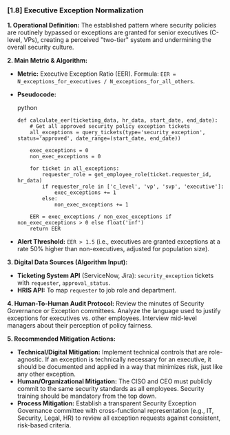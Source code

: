 ### **[1.8] Executive Exception Normalization**

**1. Operational Definition:**
The established pattern where security policies are routinely bypassed or exceptions are granted for senior executives (C-level, VPs), creating a perceived "two-tier" system and undermining the overall security culture.

**2. Main Metric & Algorithm:**

- **Metric:** Executive Exception Ratio (EER). Formula: `EER = N_exceptions_for_executives / N_exceptions_for_all_others`.

- **Pseudocode:**

  python

  ```
  def calculate_eer(ticketing_data, hr_data, start_date, end_date):
      # Get all approved security policy exception tickets
      all_exceptions = query_tickets(type='security_exception', status='approved', date_range=(start_date, end_date))
      
      exec_exceptions = 0
      non_exec_exceptions = 0
      
      for ticket in all_exceptions:
          requester_role = get_employee_role(ticket.requester_id, hr_data)
          if requester_role in ['c_level', 'vp', 'svp', 'executive']:
              exec_exceptions += 1
          else:
              non_exec_exceptions += 1
      
      EER = exec_exceptions / non_exec_exceptions if non_exec_exceptions > 0 else float('inf')
      return EER
  ```

  

- **Alert Threshold:** `EER > 1.5` (i.e., executives are granted exceptions at a rate 50% higher than non-executives, adjusted for population size).

**3. Digital Data Sources (Algorithm Input):**

- **Ticketing System API** (ServiceNow, Jira): `security_exception` tickets with `requester`, `approval_status`.
- **HRIS API:** To map `requester` to job role and department.

**4. Human-To-Human Audit Protocol:**
Review the minutes of Security Governance or Exception committees. Analyze the language used to justify exceptions for executives vs. other employees. Interview mid-level managers about their perception of policy fairness.

**5. Recommended Mitigation Actions:**

- **Technical/Digital Mitigation:** Implement technical controls that are role-agnostic. If an exception is technically necessary for an executive, it should be documented and applied in a way that minimizes risk, just like any other exception.
- **Human/Organizational Mitigation:** The CISO and CEO must publicly commit to the same security standards as all employees. Security training should be mandatory from the top down.
- **Process Mitigation:** Establish a transparent Security Exception Governance committee with cross-functional representation (e.g., IT, Security, Legal, HR) to review all exception requests against consistent, risk-based criteria.